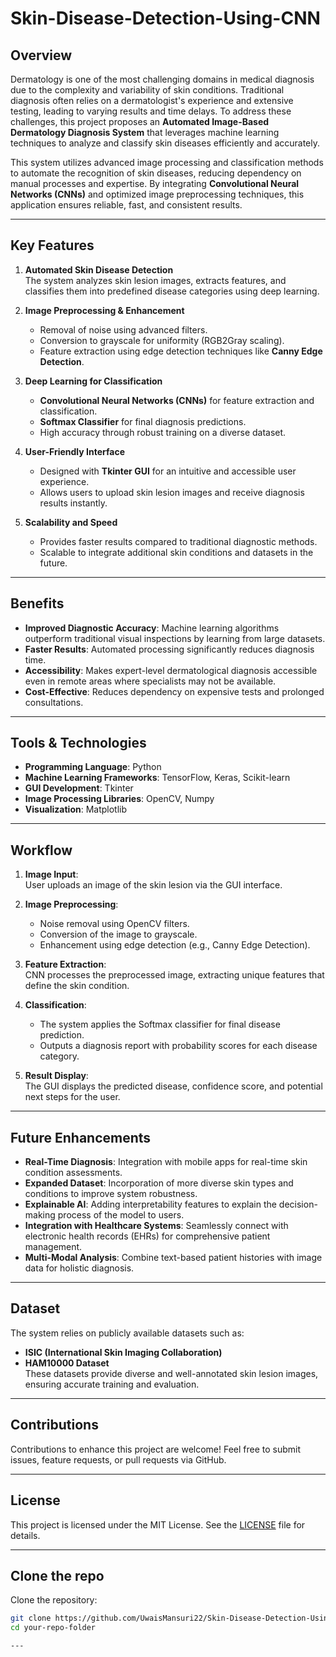 # Skin-Disease-Detection-Using-CNN

## Overview

Dermatology is one of the most challenging domains in medical diagnosis due to the complexity and variability of skin conditions. Traditional diagnosis often relies on a dermatologist's experience and extensive testing, leading to varying results and time delays. To address these challenges, this project proposes an **Automated Image-Based Dermatology Diagnosis System** that leverages machine learning techniques to analyze and classify skin diseases efficiently and accurately.

This system utilizes advanced image processing and classification methods to automate the recognition of skin diseases, reducing dependency on manual processes and expertise. By integrating **Convolutional Neural Networks (CNNs)** and optimized image preprocessing techniques, this application ensures reliable, fast, and consistent results.

---

## Key Features

1. **Automated Skin Disease Detection**  
   The system analyzes skin lesion images, extracts features, and classifies them into predefined disease categories using deep learning.

2. **Image Preprocessing & Enhancement**  
   - Removal of noise using advanced filters.  
   - Conversion to grayscale for uniformity (RGB2Gray scaling).  
   - Feature extraction using edge detection techniques like **Canny Edge Detection**.  

3. **Deep Learning for Classification**  
   - **Convolutional Neural Networks (CNNs)** for feature extraction and classification.  
   - **Softmax Classifier** for final diagnosis predictions.  
   - High accuracy through robust training on a diverse dataset.

4. **User-Friendly Interface**  
   - Designed with **Tkinter GUI** for an intuitive and accessible user experience.  
   - Allows users to upload skin lesion images and receive diagnosis results instantly.

5. **Scalability and Speed**  
   - Provides faster results compared to traditional diagnostic methods.  
   - Scalable to integrate additional skin conditions and datasets in the future.

---

## Benefits

- **Improved Diagnostic Accuracy**: Machine learning algorithms outperform traditional visual inspections by learning from large datasets.  
- **Faster Results**: Automated processing significantly reduces diagnosis time.  
- **Accessibility**: Makes expert-level dermatological diagnosis accessible even in remote areas where specialists may not be available.  
- **Cost-Effective**: Reduces dependency on expensive tests and prolonged consultations.  

---

## Tools & Technologies

- **Programming Language**: Python  
- **Machine Learning Frameworks**: TensorFlow, Keras, Scikit-learn  
- **GUI Development**: Tkinter  
- **Image Processing Libraries**: OpenCV, Numpy  
- **Visualization**: Matplotlib  

---

## Workflow

1. **Image Input**:  
   User uploads an image of the skin lesion via the GUI interface.

2. **Image Preprocessing**:  
   - Noise removal using OpenCV filters.  
   - Conversion of the image to grayscale.  
   - Enhancement using edge detection (e.g., Canny Edge Detection).  

3. **Feature Extraction**:  
   CNN processes the preprocessed image, extracting unique features that define the skin condition.

4. **Classification**:  
   - The system applies the Softmax classifier for final disease prediction.  
   - Outputs a diagnosis report with probability scores for each disease category.

5. **Result Display**:  
   The GUI displays the predicted disease, confidence score, and potential next steps for the user.

---

## Future Enhancements

- **Real-Time Diagnosis**: Integration with mobile apps for real-time skin condition assessments.  
- **Expanded Dataset**: Incorporation of more diverse skin types and conditions to improve system robustness.  
- **Explainable AI**: Adding interpretability features to explain the decision-making process of the model to users.  
- **Integration with Healthcare Systems**: Seamlessly connect with electronic health records (EHRs) for comprehensive patient management.  
- **Multi-Modal Analysis**: Combine text-based patient histories with image data for holistic diagnosis.  

---

## Dataset

The system relies on publicly available datasets such as:  
- **ISIC (International Skin Imaging Collaboration)**  
- **HAM10000 Dataset**  
These datasets provide diverse and well-annotated skin lesion images, ensuring accurate training and evaluation.

---

## Contributions

Contributions to enhance this project are welcome! Feel free to submit issues, feature requests, or pull requests via GitHub.

---

## License

This project is licensed under the MIT License. See the [LICENSE](LICENSE) file for details.

---

## Clone the repo

Clone the repository:
   ```bash
   git clone https://github.com/UwaisMansuri22/Skin-Disease-Detection-Using-CNN.git
   cd your-repo-folder

---